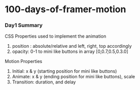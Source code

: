 # 100-days-of-framer-motion

### Day1 Summary
CSS Properties used to implement the animation
1. position : absolute/relative and left, right, top accordingly
2. opacity: 0-1 to mini like buttons in array [0,0.7,0.5,0.3.0]

Motion Properties
1. Initial: x & y (starting position for mini like buttons)
2. Animate: x & y (ending position for mini like buttons), scale
3. Transition: duration, and delay




